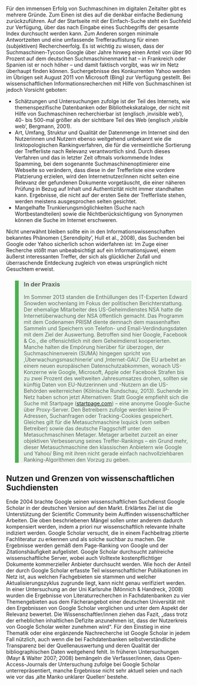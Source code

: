 Für den immensen Erfolg von Suchmaschinen im digitalen Zeitalter gibt es mehrere Gründe. Zum Einen ist dies auf die denkbar einfache Bedienung zurückzuführen. Auf der Startseite mit der Einfach-Suche steht ein Suchfeld zur Verfügung, über das nach Eingabe eines Suchbegriffs der gesamte Index durchsucht werden kann. Zum Anderen sorgen minimale Antwortzeiten und eine umfassende Trefferauflistung für einen (subjektiven) Rechercheerfolg. Es ist wichtig zu wissen, dass der Suchmaschinen-Tycoon Google über Jahre hinweg einen Anteil von über 90 Prozent auf dem deutschen Suchmaschinenmarkt hat – in Frankreich oder Spanien ist er noch höher – und damit faktisch vorgibt, was wir im Netz überhaupt finden können. Suchergebnisse des Konkurrenten Yahoo werden im Übrigen seit August 2011 von Microsoft (Bing) zur Verfügung gestellt. Bei wissenschaftlichen Informationsrecherchen mit Hilfe von Suchmaschinen ist jedoch Vorsicht geboten:

- Schätzungen und Untersuchungen zufolge ist der Teil des Internets, wie themenspezifische Datenbanken oder Bibliothekskataloge, der nicht mit Hilfe von Suchmaschinen recherchierbar ist (englisch ‚invisible web’), 40- bis 500-mal größer als der sichtbare Teil des Web (englisch ‚visible web’, Bergmann, 2001).
- Art, Umfang, Struktur und Qualität der Datenmenge im Internet sind den Nutzerinnen und Nutzern ebenso weitgehend unbekannt wie die linktopologischen Rankingverfahren, die für die vermeintliche Sortierung der Trefferliste nach Relevanz verantwortlich sind. Durch dieses Verfahren und das in letzter Zeit oftmals vorkommende Index Spamming, bei dem sogenannte Suchmaschinenoptimierer eine Webseite so verändern, dass diese in der Trefferliste eine vordere Platzierung erzielen, wird den Internetnutzer/innen nicht selten eine Relevanz der gefundenen Dokumente vorgetäuscht, die einer näheren Prüfung in Bezug auf Inhalt und Authentizität nicht immer standhalten kann. Ergebnisse, die nicht auf der ersten Seite der Trefferliste stehen, werden meistens ausgesprochen selten gesichtet.
- Mangelhafte Trunkierungsmöglichkeiten (Suche nach Wortbestandteilen) sowie die Nichtberücksichtigung von Synonymen können die Suche im Internet erschweren.

Nicht unerwähnt bleiben sollte ein in den Informationswissenschaften bekanntes Phänomen (‚Serendipity’, Hull et al., 2008), das Suchenden bei Google oder Yahoo sicherlich schon widerfahren ist: Im Zuge einer Recherche stößt man unbeabsichtigt auf ein Informationsjuwel, einem äußerst interessanten Treffer, der sich als glücklicher Zufall und überraschende Entdeckung zugleich von etwas ursprünglich nicht Gesuchtem erweist.

<blockquote style="background: #E8F5E9; border-left: 10px solid #4CAF50">

### In der Praxis

Im Sommer 2013 standen die Enthüllungen des IT-Experten Edward Snowden wochenlang im Fokus der politischen Berichterstattung. Der ehemalige Mitarbeiter des US-Geheimdienstes NSA hatte die Internetüberwachung der NSA öffentlich gemacht. Das Programm mit dem Codenamen PRISM diente demnach dem massenhaften Sammeln und Speichern von Telefon- und Email-Verdindungsdaten mit dem Ziel der Auswertung. Betroffen sind hier Google, Facebook &amp; Co., die offensichtlich mit dem Geheimdienst kooperierten. Manche halten die Empörung hierüber für überzogen, der Suchmaschinenverein (SUMA) hingegen spricht von ‚Überwachungsmaschinerie‘ und ‚Internet-GAU‘. Die EU arbeitet an einem neuen europäischen Datenschutzabkommen, wonach US-Konzerne wie Google, Microsoft, Apple oder Facebook Strafen bis zu zwei Prozent des weltweiten Jahresumsatzes drohen, sollten sie künftig Daten von EU-Nutzerinnen und -Nutzern an die US-Behörden weiterreichen (Kölnische Rundschau, 2013). Suchende im Netz haben schon jetzt Alternativen: Statt Google empfiehlt sich die Suche mit Startpage ([startpage.com](http://www.startpage.com)) – eine anonyme Google-Suche über Proxy-Server. Den Betreibern zufolge werden keine IP-Adressen, Suchanfragen oder Tracking-Cookies gespeichert. Gleiches gilt für die Metasuchmaschine Ixquick (vom selben Betreiber) sowie das deutsche Flaggschiff unter den Metasuchmaschinen Metager. Metager arbeitet zurzeit an einer objektiven Verbesserung seines Treffer-Rankings – ein Grund mehr, dieser Metasuchmaschine den klassischen Anbietern wie Google und Yahoo/ Bing mit ihren nicht gerade einfach nachvollziehbaren Ranking-Algorithmen den Vorzug zu geben.

</blockquote>

## Nutzen und Grenzen von wissenschaftlichen Suchdiensten

Ende 2004 brachte Google seinen wissenschaftlichen Suchdienst Google Scholar in der deutschen Version auf den Markt. Erklärtes Ziel ist die Unterstützung der Scientific Community beim Auffinden wissenschaftlicher Arbeiten. Die oben beschriebenen Mängel sollen unter anderem dadurch kompensiert werden, indem a priori nur wissenschaftlich relevante Inhalte indiziert werden. Google Scholar versucht, die in einem Fachbeitrag zitierte Fachliteratur zu erkennen und als solche suchbar zu machen. Die Ergebnisse werden gemäß dem Page-Ranking von Google und der Zitationshäufigkeit aufgelistet. Google Scholar durchsucht zahlreiche wissenschaftliche Server, wobei auch Volltexte kostenpflichtiger Dokumente kommerzieller Anbieter durchsucht werden. Wie hoch der Anteil der durch Google Scholar erfasste Teil wissenschaftlicher Publikationen im Netz ist, aus welchen Fachgebieten sie stammen und welcher Aktualisierungszyklus zugrunde liegt, kann nicht genau verifiziert werden. In einer Untersuchung an der Uni Karlsruhe (Mönnich &amp; Handreck, 2008) wurden die Ergebnisse von Literaturrecherchen in Fachdatenbanken zu vier Themengebieten aus dem Fächerangebot einer deutschen Universität mit den Ergebnissen von Google Scholar verglichen und unter dem Aspekt der Relevanz bewertet. Die Wissenschaftler/innen ziehen das Fazit, „dass trotz der erheblichen inhaltlichen Defizite anzunehmen ist, dass der Nutzerkreis von Google Scholar weiter zunehmen wird“. Für den Einstieg in eine Thematik oder eine ergänzende Nachrecherche ist Google Scholar in jedem Fall nützlich, auch wenn die bei Fachdatenbanken selbstverständliche Transparenz bei der Quellenauswertung und deren Qualität der bibliographischen Daten weitgehend fehlt. In früheren Untersuchungen (Mayr &amp; Walter 2007; 2008) bemängeln die Verfasser/innen, dass Open-Access-Journals der Untersuchung zufolge bei Google Scholar unterrepräsentiert, manche Ergebnisse nicht sehr aktuell seien und nach wie vor das ‚alte Manko unklarer Quellen‘ bestehe.
